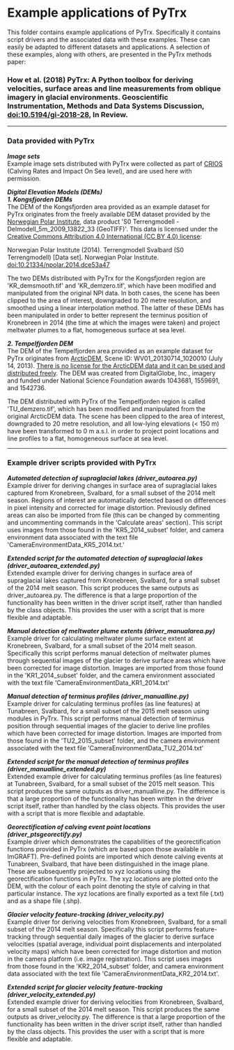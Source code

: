 # Example applications of PyTrx
This folder contains example applications of PyTrx. Specifically it contains script drivers and the associated data with these examples. These can easily be adapted to different datasets and applications. A selection of these examples, along with others, are presented in the PyTrx methods paper:

<h3>How et al. (2018) PyTrx: A Python toolbox for deriving velocities, surface areas and line measurements from oblique imagery in glacial environments. Geoscientific Instrumentation, Methods and Data Systems Discussion, <a href="https://doi.org/10.5194/gi-2018-28">doi:10.5194/gi-2018-28</a>, In Review.</h3>

<hr>

<h3>Data provided with PyTrx</h3>

<b>*Image sets*</b><br>
Example image sets distributed with PyTrx were collected as part of <a href="https://www.researchinsvalbard.no/project/7037">CRIOS</a> (Calving Rates and Impact On Sea level), and are used here with permission. <br>

<b>*Digital Elevation Models (DEMs)*</b><br>
<b>*1. Kongsfjorden DEMs*</b><br>
The DEM of the Kongsfjorden area provided as an example dataset for PyTrx originates from the freely available DEM dataset provided by the <a href="https://geodata.npolar.no/">Norwegian Polar Institute</a>, data product 'S0 Terrengmodell - Delmodell_5m_2009_13822_33 (GeoTIFF)'. This data is licensed under the <a href="https://creativecommons.org/licenses/by/4.0/">Creative Commons Attribution 4.0 International (CC BY 4.0) license</a>:<br>

Norwegian Polar Institute (2014). Terrengmodell Svalbard (S0 Terrengmodell) [Data set]. Norwegian Polar Institute. <a href="https://doi.org/10.21334/npolar.2014.dce53a47">doi:10.21334/npolar.2014.dce53a47</a><br>

The two DEMs distributed with PyTrx for the Kongsfjorden region are 'KR_demsmooth.tif' and 'KR_demzero.tif', which have been modified and manipulated from the original NPI data. In both cases, the scene has been clipped to the area of interest, downgraded to 20 metre resolution, and smoothed using a linear interpolation method. The latter of these DEMs has been manipulated in order to better represent the terminus position of Kronebreen in 2014 (the time at which the images were taken) and project meltwater plumes to a flat, homogeneous surface at sea level. <br>

<b>*2. Tempelfjorden DEM*</b><br>
The DEM of the Tempelfjorden area provided as an example dataset for PyTrx originates from <a href="https://www.pgc.umn.edu/data/arcticdem/">ArcticDEM</a>, Scene ID: WV01_20130714_1020010 (July 14, 2013). <a href="https://www.pgc.umn.edu/guides/arcticdem/additional-information/">There is no license for the ArcticDEM data and it can be used and distributed freely</a>. The DEM was created from DigitalGlobe, Inc., imagery and funded under National Science Foundation awards 1043681, 1559691, and 1542736. <br>

The DEM distributed with PyTrx of the Tempelfjorden region is called 'TU_demzero.tif', which has been modified and manipulated from the original ArcticDEM data. The scene has been clipped to the area of interest, downgraded to 20 metre resolution, and all low-lying elevations (< 150 m) have been transformed to 0 m a.s.l. in order to project point locations and line profiles to a flat, homogeneous surface at sea level.

<hr>

<h3>Example driver scripts provided with PyTrx</h3>

<b>*Automated detection of supraglacial lakes (driver_autoarea.py)*</b>
<br>Example driver for deriving changes in surface area of supraglacial lakes captured from Kronebreen, Svalbard, for a small subset of the 2014 melt season. Regions of interest are automatically detected based on differences in pixel intensity and corrected for image distortion. Previously defined areas can also be imported from file (this can be changed by commenting and uncommenting commands in the 'Calculate areas' section). This script uses images from those found in the 'KR5_2014_subset' folder, and camera environment data associated with the text file 'CameraEnvironmentData_KR5_2014.txt.'<br>

<b>*Extended script for the automated detection of supraglacial lakes (driver_autoarea_extended.py)*</b>
<br>Extended example driver for deriving changes in surface area of supraglacial lakes captured from Kronebreen, Svalbard, for a small subset of the 2014 melt season. This script produces the same outputs as driver_autoarea.py. The difference is that a large proportion of the functionality has been written in the driver script itself, rather than handled by the class objects. This provides the user with a script that is more flexible and adaptable. <br>

<b>*Manual detection of meltwater plume extents (driver_manualarea.py)*</b>
<br>Example driver for calculating meltwater plume surface extent at Kronebreen, Svalbard, for a small subset of the 2014 melt season. Specifically this script performs manual detection of meltwater plumes through sequential images of the glacier to derive surface areas which have been corrected for image distortion. Images are imported from those found in the 'KR1_2014_subset' folder, and the camera environment associated with the text file 'CameraEnvironmentData_KR1_2014.txt'<br>

<b>*Manual detection of terminus profiles (driver_manualline.py)*</b>
<br>Example driver for calculating terminus profiles (as line features) at Tunabreen, Svalbard, for a small subset of the 2015 melt season using modules in PyTrx. This script performs manual detection of terminus position through sequential images of the glacier to derive line profiles which have been corrected for image distortion. Images are imported from those found in the 'TU2_2015_subset' folder, and the camera environment associated with the text file 'CameraEnvironmentData_TU2_2014.txt'<br>

<b>*Extended script for the manual detection of terminus profiles (driver_manualline_extended.py)*</b>
<br>Extended example driver for calculating terminus profiles (as line features) at Tunabreen, Svalbard, for a small subset of the 2015 melt season. This script produces the same outputs as driver_manualline.py. The difference is that a large proportion of the functionality has been written in the driver script itself, rather than handled by the class objects. This provides the user with a script that is more flexible and adaptable. <br>

<b>*Georectification of calving event point locations (driver_ptsgeorectify.py)*</b>
<br>Example driver which demonstrates the capabilities of the georectification functions provided in PyTrx (which are based upon those available in ImGRAFT). Pre-defined points are imported which denote calving events at Tunabreen, Svalbard, that have been distinguished in the image plane. These are subsequently projected to xyz locations using the georectification functions in PyTrx. The xyz locations are plotted onto the DEM, with the colour of each point denoting the style of calving in that particular instance. The xyz locations are finally exported as a text file (.txt) and as a shape file (.shp).<br>

<b>*Glacier velocity feature-tracking (driver_velocity.py)*</b>
<br>Example driver for deriving velocities from Kronebreen, Svalbard, for a small subset of the 2014 melt season. Specifically this script performs feature-tracking through sequential daily images of the glacier to derive surface velocities (spatial average, individual point displacements and interpolated velocity maps) which have been corrected for image distortion and motion in the camera platform (i.e. image registration). This script uses images from those found in the 'KR2_2014_subset' folder, and camera environment data associated with the text file 'CameraEnvironmentData_KR2_2014.txt'.<br>

<b>*Extended script for glacier velocity feature-tracking (driver_velocity_extended.py)*</b>
<br>Extended example driver for deriving velocities from Kronebreen, Svalbard, for a small subset of the 2014 melt season. This script produces the same outputs as driver_velocity.py. The difference is that a large proportion of the functionality has been written in the driver script itself, rather than handled by the class objects. This provides the user with a script that is more flexible and adaptable. <br>
